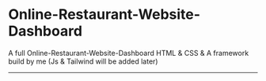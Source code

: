 # Online-Restaurant-Website-Dashboard
A full Online-Restaurant-Website-Dashboard HTML & CSS & A framework build by me (Js & Tailwind will be added later) <br>
<hr>
